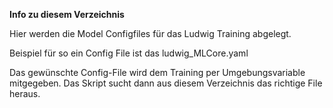 **Info zu diesem Verzeichnis**

Hier werden die Model Configfiles für das Ludwig Training abgelegt.

Beispiel für so ein Config File ist das ludwig_MLCore.yaml

Das gewünschte Config-File wird dem Training per Umgebungsvariable mitgegeben.
Das Skript sucht dann aus diesem Verzeichnis das richtige File heraus.